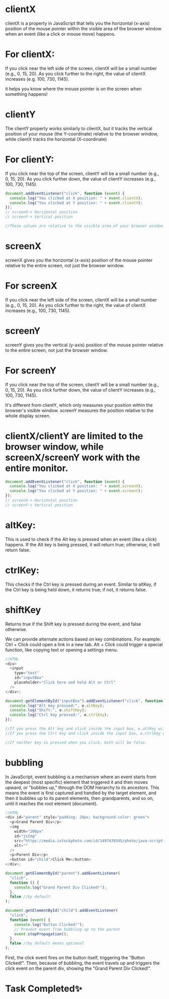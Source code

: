 # clientX

clientX is a property in JavaScript that tells you the horizontal (x-axis) position of the mouse pointer within the visible area of the browser window when an event (like a click or mouse move) happens.

# For clientX:

If you click near the left side of the screen, clientX will be a small number (e.g., 0, 15, 20).
As you click further to the right, the value of clientX increases (e.g. 100, 730, 1145).

it helps you know where the mouse pointer is on the screen when something happens!

# clientY

The clientY property works similarly to clientX, but it tracks the vertical position of your mouse (the Y-coordinate) relative to the browser window, while clientX tracks the horizontal (X-coordinate)

# For clientY:

If you click near the top of the screen, clientY will be a small number (e.g., 0, 15, 20).
As you click further down, the value of clientY increases (e.g., 100, 730, 1145).

```javascript
document.addEventListener("click", function (event) {
  console.log("You clicked at X position: " + event.clientX);
  console.log("You clicked at Y position: " + event.clientY);
});
// screenX-> Horizontal position
// screenY-> Vertical position

//These values are relative to the visible area of your browser window. So if you resize the window or scroll, the numbers will adjust based on where you clicked inside that visible window
```

# screenX

screenX gives you the horizontal (x-axis) position of the mouse pointer relative to the entire screen, not just the browser window.

# For screenX

If you click near the left side of the screen, clientX will be a small number (e.g., 0, 15, 20).
As you click further to the right, the value of clientX increases (e.g., 100, 730, 1145).

# screenY

screenY gives you the vertical (y-axis) position of the mouse pointer relative to the entire screen, not just the browser window.

# For screenY

If you click near the top of the screen, clientY will be a small number (e.g., 0, 15, 20).
As you click further down, the value of clientY increases (e.g., 100, 730, 1145).

It's different from clientY, which only measures your position within the browser's visible window. screenY measures the position relative to the whole display screen.

# clientX/clientY are limited to the browser window, while screenX/screenY work with the entire monitor.

```javascript
document.addEventListener("click", function (event) {
  console.log("You clicked at X position: " + event.screenX);
  console.log("You clicked at Y position: " + event.screenY);
});
// screenX-> Horizontal position
// screenY-> Vertical position
```

# altKey:

This is used to check if the Alt key is pressed when an event (like a click) happens. If the Alt key is being pressed, it will return true; otherwise, it will return false.

# ctrlKey:

This checks if the Ctrl key is pressed during an event. Similar to altKey, if the Ctrl key is being held down, it returns true; if not, it returns false.

# shiftKey

Returns true if the Shift key is pressed during the event, and false otherwise.

We can provide alternate actions based on key combinations. For example:
Ctrl + Click could open a link in a new tab.
Alt + Click could trigger a special function, like copying text or opening a settings menu.

```javascript
//HTML
<div>
  <input
    type="text"
    id="inputBox"
    placeholder="Click here and hold Alt or Ctrl"
  />
</div>;

document.getElementById("inputBox").addEventListener("click", function (e) {
  console.log("Alt key pressed:", e.altKey);
  console.log("Shift:", e.shiftKey);
  console.log("Ctrl key pressed:", e.ctrlKey);
});

//If you press the Alt key and click inside the input box, e.altKey will be true.
//If you press the Ctrl key and click inside the input box, e.ctrlKey will be true.

//If neither key is pressed when you click, both will be false.
```

# bubbling

In JavaScript, event bubbling is a mechanism where an event starts from the deepest (most specific) element that triggered it and then moves upward, or "bubbles up," through the DOM hierarchy to its ancestors. This means the event is first captured and handled by the target element, and then it bubbles up to its parent elements, then grandparents, and so on, until it reaches the root element (document).

```javascript
//HTML
<div id="parent" style="padding: 20px; background-color: green">
  <p>Grand Parent Div</p>
  <img
    width="200px"
    id="jsImg"
    src="https://media.istockphoto.com/id/1497439345/photo/java-script-source-code-on-the-screen.jpg?s=612x612&w=0&k=20&c=jZ9EC1JeE_ssWIWojtHVs2lVP1JWVoVaNLLBGfIHs1g="
    alt=""
  />
  <p>Parent Div</p>
  <button id="child">Click Me</button>
</div>;

document.getElementById("parent").addEventListener(
  "click",
  function () {
    console.log("Grand Parent Div Clicked!");
  },
  false //by default
);

document.getElementById("child").addEventListener(
  "click",
  function (event) {
    console.log("Button Clicked!");
    // Prevent event from bubbling up to the parent
    event.stopPropagation();
  },
  false //by default means optional
);
```

First, the click event fires on the button itself, triggering the "Button Clicked!".
Then, because of bubbling, the event travels up and triggers the click event on the parent div, showing the "Grand Parent Div Clicked!".

# Task Completed✨
